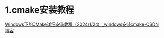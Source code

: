 # 1.cmake安装教程

[Windows下的CMake详细安装教程（2024/1/24）_windows安装cmake-CSDN博客](https://blog.csdn.net/weixin_52677672/article/details/135815928)